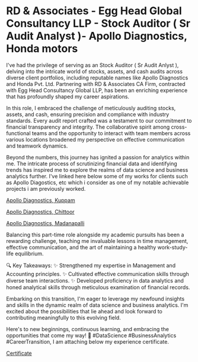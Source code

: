# RD & Associates - Egg Head Global Consultancy LLP - Stock Auditor ( Sr Audit Analyst )- Apollo Diagnostics, Honda motors

I've had the privilege of serving as an Stock Auditor ( Sr Audit Anlyst ), delving into the intricate world of stocks, assets, and cash audits across diverse client portfolios, including reputable names like Apollo Diagnostics and Honda Pvt. Ltd. Partnering with RD & Associates CA Firm, contracted with Egg Head Consultancy Global LLP, has been an enriching experience that has profoundly shaped my career aspirations.

In this role, I embraced the challenge of meticulously auditing stocks, assets, and cash, ensuring precision and compliance with industry standards. Every audit report crafted was a testament to our commitment to financial transparency and integrity. The collaborative spirit among cross-functional teams and the opportunity to interact with team members across various locations broadened my perspective on effective communication and teamwork dynamics.

Beyond the numbers, this journey has ignited a passion for analytics within me. The intricate process of scrutinizing financial data and identifying trends has inspired me to explore the realms of data science and business analytics further. I've linked here below some of my works for clients such as Apollo Diagostics, etc which i consider as one of my notable achievable projects i am previously worked.

[Apollo Diagnostics, Kuppam](https://github.com/ukishore33/Portfolio/blob/main/Work/Egg%20Head%20Consultancy/OTHER%20FILES/kuppam%20cash%20.pdf)

[Apollo Diagnostics, Chittoor](https://github.com/ukishore33/Portfolio/blob/main/Work/Egg%20Head%20Consultancy/OTHER%20FILES/THINGS.pdf)

[Apollo Diagnostics, Madanapalli](https://github.com/ukishore33/Portfolio/blob/main/Work/Egg%20Head%20Consultancy/OTHER%20FILES/New%20doc%2003-Apr-2021%206.28%20PM.pdf)

Balancing this part-time role alongside my academic pursuits has been a rewarding challenge, teaching me invaluable lessons in time management, effective communication, and the art of maintaining a healthy work-study-life equilibrium.

🔍 Key Takeaways:
✨ Strengthened my expertise in Management and Accounting principles.
✨ Cultivated effective communication skills through diverse team interactions.
✨ Developed proficiency in data analytics and honed analytical skills through meticulous examination of financial records.

Embarking on this transition, I'm eager to leverage my newfound insights and skills in the dynamic realm of data science and business analytics. I'm excited about the possibilities that lie ahead and look forward to contributing meaningfully to this evolving field.

Here's to new beginnings, continuous learning, and embracing the opportunities that come my way! 🌟 #DataScience #BusinessAnalytics #CareerTransition, I am attaching below my experience certificate.

[Certificate](https://github.com/ukishore33/Portfolio/blob/main/Work/Egg%20Head%20Consultancy/certificate.pdf)





